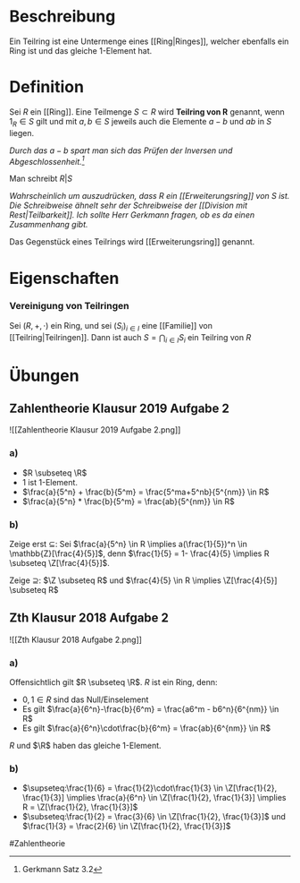 # Beschreibung
Ein Teilring ist eine Untermenge eines [[Ring|Ringes]], welcher ebenfalls ein Ring ist und das gleiche 1-Element hat.

# Definition
Sei $R$ ein [[Ring]]. Eine Teilmenge $S \subset R$ wird **Teilring von R** genannt, wenn $1_R \in S$ gilt und mit $a, b\in S$ jeweils auch die Elemente $a-b$ und $ab$ in $S$ liegen.


*Durch das $a-b$ spart man sich das Prüfen der Inversen und Abgeschlossenheit.[^1]*

Man schreibt $R|S$

*Wahrscheinlich um auszudrücken, dass $R$ ein [[Erweiterungsring]] von $S$ ist.*
*Die Schreibweise ähnelt sehr der Schreibweise der [[Division mit Rest|Teilbarkeit]]. Ich sollte Herr Gerkmann fragen, ob es da einen Zusammenhang gibt.*

Das Gegenstück eines Teilrings wird [[Erweiterungsring]] genannt.


# Eigenschaften
### Vereinigung von Teilringen
Sei $(R, +, \cdot)$ ein Ring, und sei $(S_i)_{i \in I}$ eine [[Familie]] von [[Teilring|Teilringen]].
Dann ist auch $S = \bigcap_{i \in I}S_i$ ein Teilring von $R$


# Übungen
## Zahlentheorie Klausur 2019 Aufgabe 2
![[Zahlentheorie Klausur 2019 Aufgabe 2.png]]
### a)
- $R \subseteq \R$ 
- $1$ ist $1$-Element.
- $\frac{a}{5^n} + \frac{b}{5^m} = \frac{5^ma+5^nb}{5^{nm}} \in R$
- $\frac{a}{5^n} * \frac{b}{5^m} = \frac{ab}{5^{nm}} \in R$


### b)
Zeige erst $\subseteq$:
Sei $\frac{a}{5^n} \in R \implies a(\frac{1}{5})^n \in \mathbb{Z}[\frac{4}{5}]$, denn $\frac{1}{5} = 1- \frac{4}{5} \implies R \subseteq \Z[\frac{4}{5}]$.

Zeige $\supseteq$:
$\Z \subseteq R$ und $\frac{4}{5} \in R \implies \Z[\frac{4}{5}] \subseteq R$

## Zth Klausur 2018 Aufgabe 2
![[Zth Klausur 2018 Aufgabe 2.png]]
### a)
Offensichtlich gilt $R \subseteq \R$.
$R$ ist ein Ring, denn:
- $0, 1 \in R$ sind das Null/Einselement
- Es gilt $\frac{a}{6^n}-\frac{b}{6^m} = \frac{a6^m - b6^n}{6^{nm}} \in R$
- Es gilt $\frac{a}{6^n}\cdot\frac{b}{6^m} = \frac{ab}{6^{nm}} \in R$

$R$ und $\R$ haben das gleiche $1$-Element.

### b)
- $\supseteq:\frac{1}{6} = \frac{1}{2}\cdot\frac{1}{3} \in \Z[\frac{1}{2}, \frac{1}{3}] \implies \frac{a}{6^n} \in \Z[\frac{1}{2}, \frac{1}{3}] \implies R = \Z[\frac{1}{2}, \frac{1}{3}]$
- $\subseteq:\frac{1}{2} = \frac{3}{6} \in \Z[\frac{1}{2}, \frac{1}{3}]$ und $\frac{1}{3} = \frac{2}{6} \in \Z[\frac{1}{2}, \frac{1}{3}]$





$\newcommand{\Q}{\mathbb Q}$
$\newcommand{\R}{\mathbb R}$
$\newcommand{\C}{\mathbb C}$
$\newcommand{\F}{\mathbb F}$
$\newcommand{\Z}{\mathbb Z}$
$\newcommand{\N}{\mathbb N}$
$\newcommand{\a}{\alpha}$


#Zahlentheorie 

[^1]: Gerkmann Satz 3.2